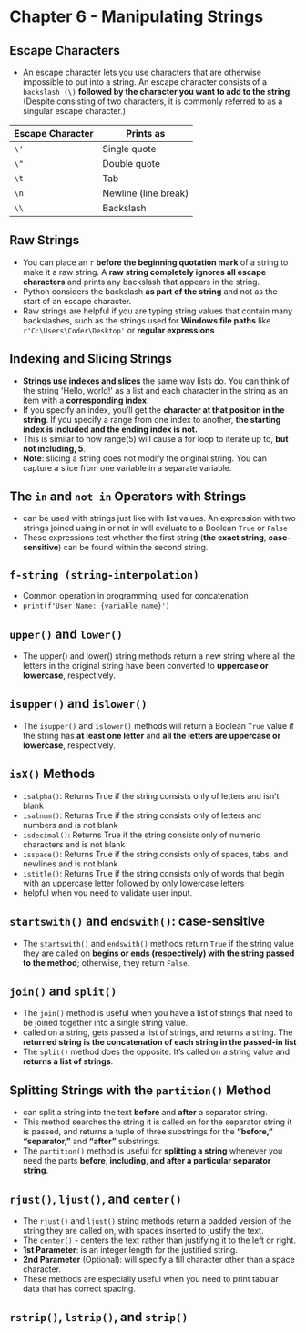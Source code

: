 # Chapter 6 - Manipulating Strings

## Escape Characters
- An escape character lets you use characters that are otherwise impossible to put into a string. An escape character consists of a ``backslash (\)`` **followed by the character you want to add to the string**. (Despite consisting of two characters, it is commonly referred to as a singular escape character.)

| Escape Character  | Prints as  
|---|---|
| ``\'``  | Single quote  |
| ``\"``  | Double quote  |
| ``\t``  | Tab  |
| ``\n``  | Newline (line break) |
| ``\\``  | Backslash  |

## Raw Strings
- You can place an `r` **before the beginning quotation mark** of a string to make it a raw string. A **raw string completely ignores all escape characters** and prints any backslash that appears in the string.
- Python considers the backslash **as part of the string** and not as the start of an escape character.
- Raw strings are helpful if you are typing string values that contain many backslashes, such as the strings used for **Windows file paths** like ``r'C:\Users\Coder\Desktop'`` or **regular expressions**

## Indexing and Slicing Strings
- **Strings use indexes and slices** the same way lists do. You can think of the string 'Hello, world!' as a list and each character in the string as an item with a **corresponding index**.
- If you specify an index, you’ll get the **character at that position in the string**. If you specify a range from one index to another, **the starting index is included and the ending index is not.**
- This is similar to how range(5) will cause a for loop to iterate up to, **but not including, 5**.
- **Note**: slicing a string does not modify the original string. You can capture a slice from one variable in a separate variable.

## The ``in`` and ``not in`` Operators with Strings
- can be used with strings just like with list values. An expression with two strings joined using in or not in will evaluate to a Boolean ``True`` or ``False``
- These expressions test whether the first string (**the exact string**, **case-sensitive**) can be found within the second string.

## ``f-string (string-interpolation)``
- Common operation in programming, used for concatenation
- ``print(f'User Name: {variable_name}')``

## ``upper()`` and ``lower()``
- The upper() and lower() string methods return a new string where all the letters in the original string have been converted to **uppercase or lowercase**, respectively.

## ``isupper()`` and ``islower()``
- The ``isupper()`` and ``islower()`` methods will return a Boolean ``True`` value if the string has **at least one letter** and **all the letters are uppercase or lowercase**, respectively.

## ``isX()`` Methods
- ``isalpha()``: Returns True if the string consists only of letters and isn’t blank
- ``isalnum()``: Returns True if the string consists only of letters and numbers and is not blank
- ``isdecimal()``: Returns True if the string consists only of numeric characters and is not blank
- ``isspace()``: Returns True if the string consists only of spaces, tabs, and newlines and is not blank
- ``istitle()``: Returns True if the string consists only of words that begin with an uppercase letter followed by
only lowercase letters
- helpful when you need to validate user input.

## ``startswith()`` and ``endswith()``: **case-sensitive**
- The ``startswith()`` and ``endswith()`` methods return ``True`` if the string value they are called on **begins or ends (respectively) with the string passed to the method**; otherwise, they return ``False``.

## ``join()`` and ``split()``
- The ``join()`` method is useful when you have a list of strings that need to be joined together into a single string value.
- called on a string, gets passed a list of strings, and returns a string. The **returned string is the concatenation of each string in the passed-in list**
- The ``split()`` method does the opposite: It’s called on a string value and **returns a list of strings**.

## Splitting Strings with the ``partition()`` Method
- can split a string into the text **before** and **after** a separator string. 
- This method searches the string it is called on for the separator string it is passed, and returns a tuple of three substrings for the **“before,” “separator,”** and **“after”** substrings.
- The ``partition()`` method is useful for **splitting a string** whenever you need the parts **before, including, and after a particular separator string**.

## ``rjust()``, ``ljust()``, and ``center()``
- The ``rjust()`` and ``ljust()`` string methods return a padded version of the string they are called on, with spaces inserted to justify the text.
- The ``center()`` - centers the text rather than justifying it to
the left or right.
- **1st Parameter**: is an integer length for the justified string.
- **2nd Parameter** (Optional): will specify a fill character other than a space character.
- These methods are especially useful when you need to print tabular data that has correct spacing.

## ``rstrip()``, ``lstrip()``, and ``strip()``